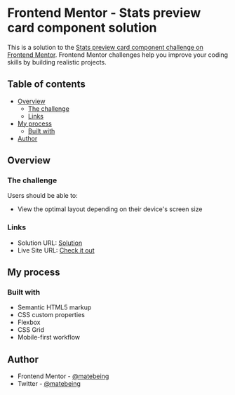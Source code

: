 # Frontend Mentor - Stats preview card component solution

This is a solution to the [Stats preview card component challenge on Frontend Mentor](https://www.frontendmentor.io/challenges/stats-preview-card-component-8JqbgoU62). Frontend Mentor challenges help you improve your coding skills by building realistic projects. 

## Table of contents

- [Overview](#overview)
  - [The challenge](#the-challenge)
  - [Links](#links)
- [My process](#my-process)
  - [Built with](#built-with)
- [Author](#author)

## Overview

### The challenge

Users should be able to:

- View the optimal layout depending on their device's screen size


### Links

- Solution URL: [Solution](https://www.frontendmentor.io/solutions/stas-preview-component-grid-flex-Hya7cwoQ9)
- Live Site URL: [Check it out](https://matebeing.github.io/stats-preview-card-component-main/)

## My process

### Built with

- Semantic HTML5 markup
- CSS custom properties
- Flexbox
- CSS Grid
- Mobile-first workflow

## Author

- Frontend Mentor - [@matebeing](https://www.frontendmentor.io/profile/matebeing)
- Twitter - [@matebeing](https://www.twitter.com/matebeing)

